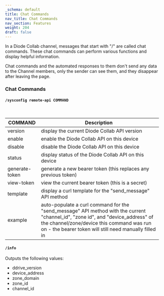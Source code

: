 ```yaml
---
_schema: default
title: Chat Commands
nav_title: Chat Commands
nav_section: Features
weight: 204
draft: false
---
```

In a Diode Collab channel, messages that start with "/" are called chat commands. These chat commands can perform various functions and display helpful information.

Chat commands and the automated responses to them don't send any data to the Channel members, only the sender can see them, and they disappear after leaving the page.

### **Chat Commands**

#### **`/sysconfig remote-api COMMAND`**

&nbsp;

| **COMMAND** | **Description** |
| --- | --- |
| version | display the current Diode Collab API version |
| enable | enable the Diode Collab API on this device |
| disable | disable the Diode Collab API on this device |
| status | display status of the Diode Collab API on this device |
| generate-token | generate a new bearer token (this replaces any previous token) |
| view-token | view the current bearer token (this is a secret) |
| template | display a curl template for the "send\_message" API method |
| example | auto-populate a curl command for the "send\_message" API method with the current "channel\_id", "zone id", and "device\_address" of the channel/zone/device this command was run on - the bearer token will still need manually filled in |

#### **`/info`**

Outputs the following values:

* ddrive\_version
* device\_address
* zone\_domain
* zone\_id
* channel\_id